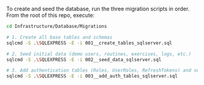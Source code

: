 ﻿To create and seed the database, run the three migration scripts in order. From the root of this repo, execute:

```bash
cd Infrastructure/Database/Migrations

# 1. Create all base tables and schemas
sqlcmd -S .\SQLEXPRESS -E -i 001__create_tables_sqlserver.sql

# 2. Seed initial data (demo users, routines, exercises, logs, etc.)
sqlcmd -S .\SQLEXPRESS -E -i 002__seed_data_sqlserver.sql

# 3. Add authentication tables (Roles, UserRoles, RefreshTokens) and seed “Admin”/“User”
sqlcmd -S .\SQLEXPRESS -E -i 003__add_auth_tables_sqlserver.sql
